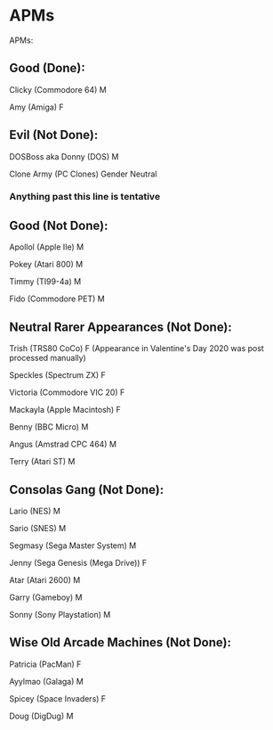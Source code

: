 # APMs

APMs:

## Good (Done):

Clicky (Commodore 64) M

Amy (Amiga) F

## Evil (Not Done):

DOSBoss aka Donny (DOS) M

Clone Army (PC Clones) Gender Neutral

### Anything past this line is tentative

## Good (Not Done):

Apollol (Apple IIe) M

Pokey (Atari 800) M

Timmy (TI99-4a) M

Fido (Commodore PET) M

## Neutral Rarer Appearances (Not Done):

Trish (TRS80 CoCo) F (Appearance in Valentine's Day 2020 was post processed manually)

Speckles (Spectrum ZX) F

Victoria (Commodore VIC 20) F

Mackayla (Apple Macintosh) F

Benny (BBC Micro) M

Angus (Amstrad CPC 464) M

Terry (Atari ST) M

## Consolas Gang (Not Done):

Lario (NES) M

Sario (SNES) M

Segmasy (Sega Master System) M

Jenny (Sega Genesis (Mega Drive)) F

Atar (Atari 2600) M

Garry (Gameboy) M

Sonny (Sony Playstation) M

## Wise Old Arcade Machines (Not Done):

Patricia (PacMan) F

Ayylmao (Galaga) M

Spicey (Space Invaders) F

Doug (DigDug) M
